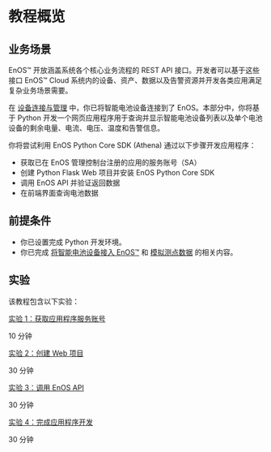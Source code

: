 # 教程概览

## 业务场景

EnOS™ 开放涵盖系统各个核心业务流程的 REST API 接口。开发者可以基于这些接口 EnOS™ Cloud 系统内的设备、资产、数据以及告警资源并开发各类应用满足复杂业务场景需要。

在 [设备连接与管理](../../2_Device_Connectivity_Management/lab_tutorial/302-1_connecting_device_to_EnOS_cloud_python.md) 中，你已将智能电池设备连接到了 EnOS。本部分中，你将基于 Python 开发一个网页应用程序用于查询并显示智能电池设备列表以及单个电池设备的剩余电量、电流、电压、温度和告警信息。

你将尝试利用 EnOS Python Core SDK (Athena) 通过以下步骤开发应用程序：

- 获取已在 EnOS 管理控制台注册的应用的服务账号（SA）
- 创建 Python Flask Web 项目并安装 EnOS Python Core SDK
- 调用 EnOS API 并验证返回数据
- 在前端界面查询电池数据

## 前提条件

- 你已设置完成 Python 开发环境。
- 你已完成 [将智能电池设备接入 EnOS™](../../2_Device_Connectivity_Management/lab_tutorial/302-1_connecting_device_to_EnOS_cloud_python.md)  和 [模拟测点数据](../../2_Device_Connectivity_Management/lab_tutorial/302-2_simulating_measure_points.md) 的相关内容。

## 实验

该教程包含以下实验：

[实验 1：获取应用程序服务账号](getting_app_sa.md)

10 分钟

[实验 2：创建 Web 项目](creating_web_project.md)

30 分钟

[实验 3：调用 EnOS API](invoking_api_java.md)

30 分钟

[实验 4：完成应用程序开发](developing_by_yourself_java.md)

30 分钟

